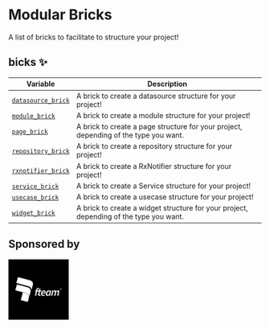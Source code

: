 # Modular Bricks

A list of bricks to facilitate to structure your project!


## bicks ✨

| Variable       | Description             | 
| -------------- | ----------------------- | 
| [`datasource_brick`](https://github.com/RoxyRoses/brick_module/tree/master/datasource) | A brick to create a datasource structure for your project! |
| [`module_brick`](https://github.com/RoxyRoses/brick_module/tree/master/module) | A brick to create a module structure for your project! |
| [`page_brick`](https://github.com/RoxyRoses/brick_module/tree/master/page) | A brick to create a page structure for your project, depending of the type you want. |
| [`repository_brick`](https://github.com/RoxyRoses/brick_module/tree/master/repository) | A brick to create a repository structure for your project! |
| [`rxnotifier_brick`](https://github.com/RoxyRoses/brick_module/tree/master/rxNotifier) | A brick to create a RxNotifier structure for your project! |
| [`service_brick`](https://github.com/RoxyRoses/brick_module/tree/master/service) | A brick to create a Service structure for your project! |
| [`usecase_brick`](https://github.com/RoxyRoses/brick_module/tree/master/usecase) | A brick to create a usecase structure for your project! |
| [`widget_brick`](https://github.com/RoxyRoses/brick_module/tree/master/widget) | A brick to create a widget structure for your project, depending of the type you want. 






## Sponsored by

<a href="https://fteam.dev">
  <img src="https://raw.githubusercontent.com/Flutterando/README-Template/master/readme_assets/sponsor-logo.png" alt="Logo" width="120">
</a>
